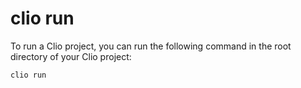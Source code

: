 # clio run

To run a Clio project, you can run the following command in the root directory of your Clio project:

```text
clio run
```
